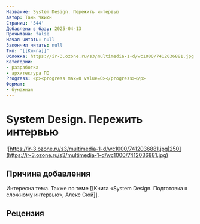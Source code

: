 ```yaml
---
Название: System Design. Пережить интервью
Автор: Тань Чжиюн
Страниц: '544'
Добавлена в базу: 2025-04-13
Прочитана: false
Начал читать: null
Закончил читать: null
Тип: '[[Книга]]'
Обложка: https://ir-3.ozone.ru/s3/multimedia-1-d/wc1000/7412036881.jpg
Категории:
- разработка
- архитектура ПО
Progress: <p><progress max=0 value=0></progress></p>
Формат:
- бумажная
---
```

# System Design. Пережить интервью

![https://ir-3.ozone.ru/s3/multimedia-1-d/wc1000/7412036881.jpg|250](https://ir-3.ozone.ru/s3/multimedia-1-d/wc1000/7412036881.jpg)

## Причина добавления

Интересна тема. Также по теме [[Книга «System Design. Подготовка к сложному интервью», Алекс Сюй]].

## Рецензия